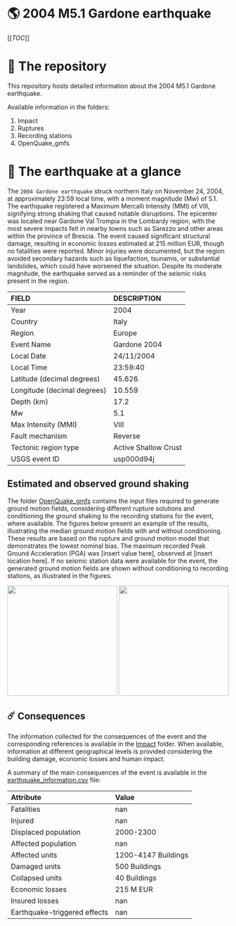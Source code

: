 # 🌎 2004 M5.1 Gardone earthquake
[[_TOC_]]

# 📂 The repository

This repository hosts detailed information about the 2004 M5.1 Gardone earthquake.

Available information in the folders:

1. Impact
2. Ruptures
3. Recording stations
4. OpenQuake_gmfs


# 🚀 The earthquake at a glance 

The `2004 Gardone earthquake` struck northern Italy on November 24, 2004, at approximately 23:59 local time, with a moment magnitude (Mw) of 5.1. The earthquake registered a Maximum Mercalli Intensity (MMI) of VIII, signifying strong shaking that caused notable disruptions. The epicenter was located near Gardone Val Trompia in the Lombardy region, with the most severe impacts felt in nearby towns such as Sarezzo and other areas within the province of Brescia. The event caused significant structural damage, resulting in economic losses estimated at 215 million EUR, though no fatalities were reported. Minor injuries were documented, but the region avoided secondary hazards such as liquefaction, tsunamis, or substantial landslides, which could have worsened the situation. Despite its moderate magnitude, the earthquake served as a reminder of the seismic risks present in the region.

| FIELD | DESCRIPTION |
|:-------|:-------------|
| Year | 2004 |
| Country | Italy |
| Region | Europe |
| Event Name | Gardone 2004 |
| Local Date | 24/11/2004 |
| Local Time | 23:59:40 |
| Latitude (decimal degrees) | 45.626 |
| Longitude (decimal degrees) | 10.559 |
| Depth (km) | 17.2 |
| Mw | 5.1 |
| Max Intensity (MMI) | VIII |
| Fault mechanism | Reverse |
| Tectonic region type | Active Shallow Crust |
| USGS event ID | usp000d94j |

## Estimated and observed ground shaking

The folder [OpenQuake_gmfs](./OpenQuake_gmfs/) contains the input files required to generate ground motion fields, considering different rupture solutions and conditioning the ground shaking to the recording stations for the event, where available. The figures below present an example of the results, illustrating the median ground motion fields with and without conditioning. These results are based on the rupture and ground motion model that demonstrates the lowest nominal bias. The maximum recorded Peak Ground Acceleration (PGA) was [insert value here], observed at [insert location here]. If no seismic station data were available for the event, the generated ground motion fields are shown without conditioning to recording stations, as illustrated in the figures.

<img src="./4_OpenQuake_gmfs/median_gmf_stations_none.png" height="250">
<img src="./4_OpenQuake_gmfs/median_gmf_stations_all.png" height="250">

## ☄️ Consequences

The information collected for the consequences of the event and the corresponding references is available in the [Impact](./Impact) folder. When available, information at different geographical levels is provided considering the building damage, economic losses and human impact.

A summary of the main consequences of the event is available in the [earthquake_information.csv](./earthquake_information.csv) file:

| Attribute | Value |
|:-------|:-------------|
| Fatalities | nan |
| Injured | nan |
| Displaced population | 2000-2300 |
| Affected population | nan |
| Affected units | 1200-4147 Buildings |
| Damaged units | 500 Buildings |
| Collapsed units | 40 Buildings |
| Economic losses | 215 M EUR |
| Insured losses | nan |
| Earthquake-triggered effects | nan |